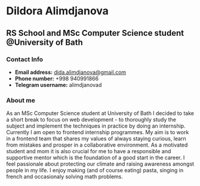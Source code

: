 # Dildora Alimdjanova
## RS School and MSc Computer Science student @University of Bath

### Contact Info ###
- **Email address:** dida.alimdjanova@gmail.com
- **Phone number:** +998 940991866
- **Telegram username:** alimdjanovad

### About me ###
As an MSc Computer Science student at University of Bath I decided to take a short break to focus on web development - to thoroughly study the subject and implement the techniques in practice by doing an internship. Currently I am open to frontend internship programmes. My aim is to work in a frontend team that shares my values of always staying curious, learn from mistakes and prosper in a collaborative environment. As a motivated student and mom it is also crucial for me to have a responsible and supportive mentor which is the foundation of a good start in the career.
I feel passionale about protecting our climate and raising awareness amongst people in my life.
I enjoy making (and of course eating) pasta, singing in french and occasionaly solving math problems. 

